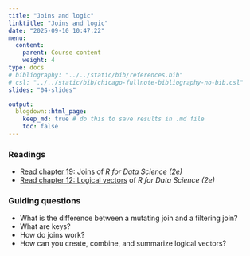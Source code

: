 ```yaml
---
title: "Joins and logic"
linktitle: "Joins and logic"
date: "2025-09-10 10:47:22"
menu:
  content:
    parent: Course content
    weight: 4
type: docs
# bibliography: "../../static/bib/references.bib"
# csl: "../../static/bib/chicago-fullnote-bibliography-no-bib.csl"
slides: "04-slides"

output:
  blogdown::html_page:
    keep_md: true # do this to save results in .md file
    toc: false
---
```


### Readings

- <i class="fas fa-book"></i> [Read chapter 19: Joins](https://r4ds.hadley.nz/joins.html) of *R for Data Science (2e)*
- <i class="fas fa-book"></i> [Read chapter 12: Logical vectors](https://r4ds.hadley.nz/logicals.html) of *R for Data Science (2e)*


### Guiding questions

- What is the difference between a mutating join and a filtering join?
- What are keys?
- How do joins work?
- How can you create, combine, and summarize logical vectors?

<!-- ### Slides -->

<!-- The slides for today's lesson are available online as an HTML file. Use the buttons below to open the slides either as an interactive website or as a static PDF (for printing or storing for later). -->

<!-- {{< blogdown/slide-buttons >}} -->

<!-- **Fun fact**: If you type <kbd>?</kbd> (or <kbd>shift</kbd> + <kbd>/</kbd>) while going through the slides, you can see a list of special slide-specific commands. -->
